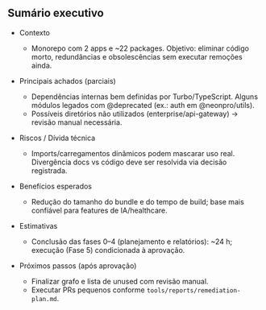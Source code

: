 ## Sumário executivo

- Contexto
  - Monorepo com 2 apps e ~22 packages. Objetivo: eliminar código morto, redundâncias e obsolescências sem executar remoções ainda.

- Principais achados (parciais)
  - Dependências internas bem definidas por Turbo/TypeScript. Alguns módulos legados com @deprecated (ex.: auth em @neonpro/utils).
  - Possíveis diretórios não utilizados (enterprise/api-gateway) → revisão manual necessária.

- Riscos / Dívida técnica
  - Imports/carregamentos dinâmicos podem mascarar uso real. Divergência docs vs código deve ser resolvida via decisão registrada.

- Benefícios esperados
  - Redução do tamanho do bundle e do tempo de build; base mais confiável para features de IA/healthcare.

- Estimativas
  - Conclusão das fases 0–4 (planejamento e relatórios): ~24 h; execução (Fase 5) condicionada à aprovação.

- Próximos passos (após aprovação)
  - Finalizar grafo e lista de unused com revisão manual.
  - Executar PRs pequenos conforme `tools/reports/remediation-plan.md`.
